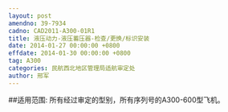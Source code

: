 ```yaml
---
layout: post
amendno: 39-7934
cadno: CAD2011-A300-01R1
title: 液压动力-液压蓄压器-检查/更换/标识安装
date: 2014-01-27 00:00:00 +0800
effdate: 2014-01-30 00:00:00 +0800
tag: A300
categories: 民航西北地区管理局适航审定处
author: 邢军
---
```


##适用范围:
所有经过审定的型别，所有序列号的A300-600型飞机。

